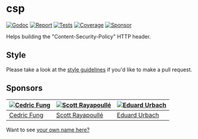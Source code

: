 # csp

[![Godoc][godoc-image]][godoc-url]
[![Report][report-image]][report-url]
[![Tests][tests-image]][tests-url]
[![Coverage][coverage-image]][coverage-url]
[![Sponsor][sponsor-image]][sponsor-url]

Helps building the "Content-Security-Policy" HTTP header.

## Style

Please take a look at the [style guidelines](https://github.com/akyoto/quality/blob/master/STYLE.md) if you'd like to make a pull request.

## Sponsors

| [![Cedric Fung](https://avatars3.githubusercontent.com/u/2269238?s=70&v=4)](https://github.com/cedricfung) | [![Scott Rayapoullé](https://avatars3.githubusercontent.com/u/11772084?s=70&v=4)](https://github.com/soulcramer) | [![Eduard Urbach](https://avatars3.githubusercontent.com/u/438936?s=70&v=4)](https://twitter.com/eduardurbach) |
| --- | --- | --- |
| [Cedric Fung](https://github.com/cedricfung) | [Scott Rayapoullé](https://github.com/soulcramer) | [Eduard Urbach](https://eduardurbach.com) |

Want to see [your own name here?](https://github.com/users/akyoto/sponsorship)

[godoc-image]: https://godoc.org/github.com/aerogo/csp?status.svg
[godoc-url]: https://godoc.org/github.com/aerogo/csp
[report-image]: https://goreportcard.com/badge/github.com/aerogo/csp
[report-url]: https://goreportcard.com/report/github.com/aerogo/csp
[tests-image]: https://cloud.drone.io/api/badges/aerogo/csp/status.svg
[tests-url]: https://cloud.drone.io/aerogo/csp
[coverage-image]: https://codecov.io/gh/aerogo/csp/graph/badge.svg
[coverage-url]: https://codecov.io/gh/aerogo/csp
[sponsor-image]: https://img.shields.io/badge/github-donate-green.svg
[sponsor-url]: https://github.com/users/akyoto/sponsorship
